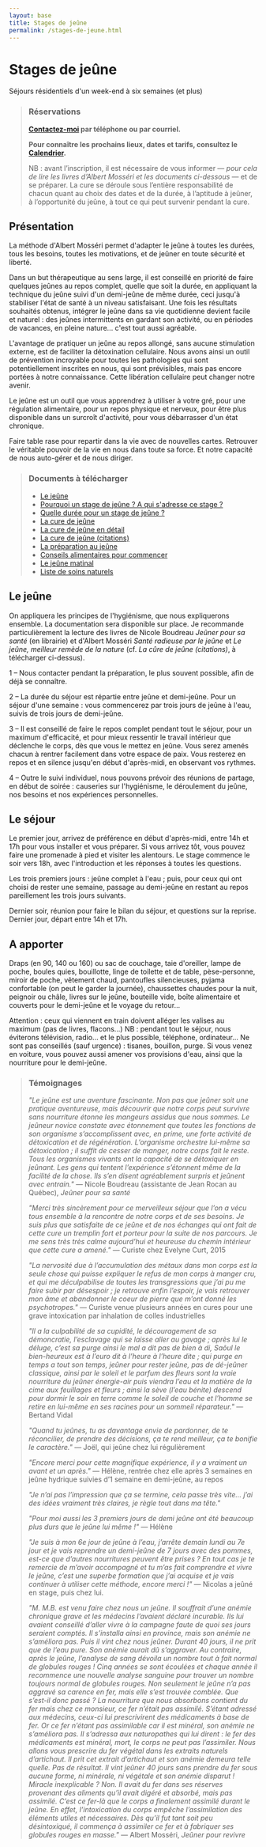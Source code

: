 ```yaml
---
layout: base
title: Stages de jeûne
permalink: /stages-de-jeune.html
---
```


# Stages de jeûne
<div class="h1-subtitle">Séjours résidentiels d'un week-end à six semaines (et plus)</div>

>### Réservations
> **[Contactez-moi](/contact.html) par téléphone ou par courriel.**
>
>**Pour connaître les prochains lieux, dates et tarifs, consultez le [Calendrier](/calendrier).**
>
>NB : avant l’inscription, il est nécessaire de vous informer — *pour cela de lire les livres d’Albert Mosséri et les documents ci-dessous* — et de se préparer. La cure se déroule sous l’entière responsabilité de chacun quant au choix des dates et de la durée, à l’aptitude à jeûner, à l’opportunité du jeûne, à tout ce qui peut survenir pendant la cure.

## Présentation
La méthode d'Albert Mosséri permet d'adapter le jeûne à toutes les durées, tous les besoins, toutes les motivations, et de jeûner en toute sécurité et liberté.
   
Dans un but thérapeutique au sens large, il est conseillé en priorité de faire quelques jeûnes au repos complet, quelle que soit la durée, en appliquant la technique du jeûne suivi d'un demi-jeûne de même durée, ceci jusqu'à stabiliser l'état de santé à un niveau
satisfaisant. Une fois les résultats souhaités obtenus, intégrer le jeûne dans sa vie quotidienne devient facile et naturel : des jeûnes intermittents en gardant son activité, ou en périodes de vacances, en pleine nature... c'est tout aussi agréable.

L'avantage de pratiquer un jeûne au repos allongé, sans aucune stimulation externe, est de faciliter la détoxination cellulaire. Nous avons ainsi un outil de prévention incroyable pour toutes les pathologies qui sont potentiellement inscrites en nous, qui sont prévisibles, mais pas encore portées à notre connaissance. Cette libération cellulaire peut changer notre avenir.

Le jeûne est un outil que vous apprendrez à utiliser à votre gré, pour une régulation alimentaire, pour un repos physique et nerveux, pour être plus disponible dans un surcroît d'activité, pour vous débarrasser d'un état chronique.

Faire table rase pour repartir dans la vie avec de nouvelles cartes. Retrouver le véritable pouvoir de la vie en nous dans toute sa force. Et notre capacité de nous auto-gérer et de nous diriger.

> ### Documents à télécharger
>- [Le jeûne](/static/le-jeune.pdf)
>- [Pourquoi un stage de jeûne ? A qui s'adresse ce stage ?](/static/pourquoi-un-stage-de-jeune.pdf)
>- [Quelle durée pour un stage de jeûne ?](/static/duree-des-stages-de-jeune.pdf)
>- [La cure de jeûne](/static/la-cure-de-jeune.pdf)
>- [La cure de jeûne en détail](/static/la-cure-de-jeune-en-detail.pdf)
>- [La cure de jeûne (citations)](/static/la-cure-de-jeune-citation.pdf)
>- [La préparation au jeûne](/static/la-preparation-au-jeune.pdf)
>- [Conseils alimentaires pour commencer](/static/conseils-alimentaires-pour-commencer.pdf)
>- [Le jeûne matinal](/static/le-jeune-matinal.pdf)
>- [Liste de soins naturels](/static/liste-de-soins-naturels.pdf)

## Le jeûne
On appliquera les principes de l'hygiénisme, que nous expliquerons ensemble. La documentation sera disponible sur place. Je recommande particulièrement la lecture des livres de Nicole Boudreau *Jeûner pour sa santé* (en librairie) et d'Albert Mosséri *Santé radieuse par le jeûne* et *Le jeûne, meilleur remède de la nature*  (cf. *La cûre de jeûne (citations)*, à télécharger ci-dessus).

1 – Nous contacter pendant la préparation, le plus souvent possible, afin de déjà se connaître.

2 – La durée du séjour est répartie entre jeûne et demi-jeûne. Pour un séjour d'une semaine : vous commencerez par trois jours de jeûne à l'eau, suivis de trois jours de demi-jeûne.

3 – Il est conseillé de faire le repos complet pendant tout le séjour, pour un maximum d'efficacité, et pour mieux ressentir le travail intérieur que déclenche le corps, dès que vous le mettez en jeûne. Vous serez amenés chacun à rentrer facilement dans votre espace de paix. Vous resterez en repos et en silence jusqu'en début d'après-midi, en observant vos rythmes.

4 – Outre le suivi individuel, nous pouvons prévoir des réunions de partage, en début de soirée : causeries sur l'hygiénisme, le déroulement du jeûne, nos besoins et nos expériences personnelles.

## Le séjour
Le premier jour, arrivez de préférence en début d'après-midi, entre 14h et 17h pour vous installer et vous préparer. Si vous arrivez tôt, vous pouvez faire une promenade à pied et visiter les alentours. Le stage commence le soir vers 18h, avec l'introduction et les réponses à toutes les questions.

Les trois premiers jours : jeûne complet à l'eau ; puis, pour ceux qui ont choisi de rester une semaine, passage au demi-jeûne en restant au repos pareillement les trois jours suivants.

Dernier soir, réunion pour faire le bilan du séjour, et questions sur la reprise. Dernier jour, départ entre 14h et 17h.

## A apporter
Draps (en 90, 140 ou 160) ou sac de couchage, taie d'oreiller, lampe de poche, boules quies, bouillotte, linge de toilette et de table, pèse-personne, miroir de poche, vêtement chaud, pantoufles silencieuses, pyjama confortable (on peut le garder la journée), chaussettes chaudes pour la nuit, peignoir ou châle, livres sur le jeûne, bouteille vide, boîte alimentaire et couverts pour le demi-jeûne et le voyage du retour... 

Attention : ceux qui viennent en train doivent alléger les valises au maximum (pas de livres, flacons...) NB : pendant tout le séjour, nous éviterons télévision, radio... et le plus possible, téléphone, ordinateur... Ne sont pas conseillés (sauf urgence) : tisanes, bouillon, purge. Si vous venez en voiture, vous pouvez aussi amener vos provisions d'eau, ainsi que la nourriture pour le demi-jeûne.

>### Témoignages
>
>*"Le jeûne est une aventure fascinante. Non pas que jeûner soit une pratique aventureuse, mais découvrir que notre corps peut survivre sans nourriture étonne les mangeurs assidus que nous sommes. Le jeûneur novice constate avec étonnement que toutes les fonctions de son organisme s’accomplissent avec, en prime, une forte activité de détoxication et de régénération. L’organisme orchestre lui-même sa détoxication ; il suffit de cesser de manger, notre corps fait le reste. Tous les organismes vivants ont la capacité de se détoxiquer en jeûnant. Les gens qui tentent l’expérience s’étonnent même de la facilité de la chose. Ils s’en disent agréablement surpris et jeûnent avec entrain."*  — Nicole Boudreau (assistante de Jean Rocan au Québec), *Jeûner pour sa santé*
>
>*"Merci très sincèrement pour ce merveilleux séjour que l’on a vécu tous ensemble à la rencontre de notre corps et de ses besoins. Je suis plus que satisfaite de ce jeûne et de nos échanges qui ont fait de cette cure un tremplin fort et porteur pour la suite de nos parcours. Je me sens très très calme aujourd’hui et heureuse du chemin intérieur que cette cure a amené."* — Curiste chez Evelyne Curt, 2015
>
>*"La nervosité due à l’accumulation des métaux dans mon corps est la seule chose qui puisse expliquer le refus de mon corps à manger cru, et qui me déculpabilise de toutes les transgressions que j’ai pu me faire subir par désespoir ; je retrouve enfin l’espoir, je vais retrouver mon âme et abandonner le coeur de pierre que m’ont donné les psychotropes."* — Curiste venue plusieurs années en cures pour une grave intoxication par inhalation de colles industrielles
>
>*"Il a la culpabilité de sa cupidité, le découragement de sa démoncratie, l’esclavage qui se laisse aller au gavage ; après lui le déluge, c’est sa purge ainsi le mal a dit pas de bien à di, Saôul le bien-heureux est à l’euro dit à l’heure à l’heure dite ; qui purge en temps a tout son temps, jeûner pour rester jeûne, pas de dé-jeûner classique, ainsi par le soleil et le parfum des fleurs sont la vraie nourriture du jeûner énergie-air puis viendra l’eau et la matière de la cime aux feuillages et fleurs ; ainsi la sève (l’eau bénite) descend pour dormir le soir en terre comme le soleil de couche et l’homme se retire en lui-même en ses racines pour un sommeil réparateur."* — Bertand Vidal
>
>*"Quand tu jeûnes, tu as davantage envie de pardonner, de te réconcilier, de prendre des décisions, ça te rend meilleur, ça te bonifie le caractère."* — Joël, qui jeûne chez lui régulièrement
>
>*"Encore merci pour cette magnifique expérience, il y a vraiment un avant et un après."* — Hélène, rentrée chez elle après 3 semaines en jeûne hydrique suivies d’1 semaine en demi-jeûne, au repos
>
>*"Je n’ai pas l’impression que ça se termine, cela passe très vite… j’ai des idées vraiment très claires, je règle tout dans ma tête."*
>
>*"Pour moi aussi les 3 premiers jours de demi jeûne ont été beaucoup plus durs que le jeûne lui même !"* — Hélène
>
>*"Je suis à mon 6e jour de jeûne à l’eau, j’arrête demain lundi au 7e jour et je vais reprendre un demi-jeûne de 7 jours avec des pommes, est-ce que d’autres nourritures peuvent être prises ? En tout cas je te remercie de m’avoir accompagné et tu m’as fait comprendre et vivre le jeûne, c’est une superbe formation que j’ai acquise et je vais continuer à utiliser cette méthode, encore merci !"* — Nicolas a jeûné en stage, puis chez lui.
>
>*"M. M.B. est venu faire chez nous un jeûne. Il souffrait d’une anémie chronique grave et les médecins l’avaient déclaré incurable. Ils lui avaient conseillé d’aller vivre à la campagne faute de quoi ses jours seraient comptés. Il s’installa ainsi en province, mais son anémie ne s’améliora pas. Puis il vint chez nous jeûner. Durant 40 jours, il ne prit que de l’eau pure. Son anémie aurait dû s’aggraver. Au contraire, après le jeûne, l’analyse de sang dévoila un nombre tout à fait normal de globules rouges ! Cinq années se sont écoulées et chaque année il recommence une nouvelle analyse sanguine pour trouver un nombre toujours normal de globules rouges. Non seulement le jeûne n’a pas aggravé sa carence en fer, mais elle s’est trouvée comblée. Que s’est-il donc passé ? La nourriture que nous absorbons contient du fer mais chez ce monsieur, ce fer n’était pas assimilé. S’étant adressé aux médecins, ceux-ci lui prescrivirent des médicaments à base de fer. Or ce fer n’étant pas assimilable car il est minéral, son anémie ne s’améliora pas. Il s’adressa aux naturopathes qui lui dirent : le fer des médicaments est minéral, mort, le corps ne peut pas l’assimiler. Nous allons vous prescrire du fer végétal dans les extraits naturels d’artichaut. Il prit cet extrait d’artichaut et son anémie demeura telle quelle. Pas de résultat. Il vint jeûner 40 jours sans prendre du fer sous aucune forme, ni minérale, ni végétale et son anémie disparut ! Miracle inexplicable ? Non. Il avait du fer dans ses réserves provenant des aliments qu’il avait digéré et absorbé, mais pas assimilé. C’est ce fer-là que le corps a finalement assimilé durant le jeûne. En effet, l’intoxication du corps empêche l’assimilation des éléments utiles et nécessaires. Dès qu’il fut tant soit peu désintoxiqué, il commença à assimiler ce fer et à fabriquer ses globules rouges en masse."* — Albert Mosséri, *Jeûner pour revivre*